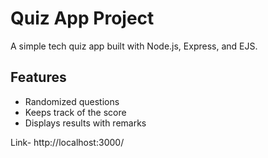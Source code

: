 # Quiz App Project

A simple tech quiz app built with Node.js, Express, and EJS.

## Features
- Randomized questions
- Keeps track of the score
- Displays results with remarks

Link- http://localhost:3000/
